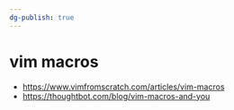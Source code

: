 ```yaml
---
dg-publish: true
---
```

# vim macros

- <https://www.vimfromscratch.com/articles/vim-macros>
- <https://thoughtbot.com/blog/vim-macros-and-you>

